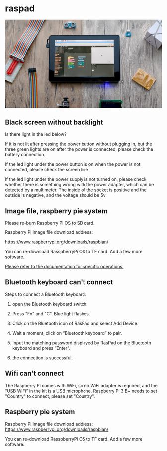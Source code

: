 # raspad
![img](../../img/raspoberrypi/raspad/22e1a003fab3c595ffac09a0109cacea_original.jpg)

## Black screen without backlight

Is there light in the led below?

If it is not lit after pressing the power button without plugging in, but the three green lights are on after the power is connected, please check the battery connection.


If the led light under the power button is on when the power is not connected, please check the screen line


If the led light under the power supply is not turned on, please check whether there is something wrong with the power adapter, which can be detected by a multimeter. The inside of the socket is positive and the outside is negative, and the voltage should be 5v

## Image file, raspberry pie system
Please re-burn Raspberry Pi OS to SD card.

Raspberry Pi image file download address:  

<a href="https://www.raspberrypi.org/downloads/raspbian/">https://www.raspberrypi.org/downloads/raspbian/</a>

You can re-download RasspberryPi OS to TF card.
Add a few more software.

<a href="../../img/raspoberrypi/raspad/Install the Raspberry Pi system.docx">Please refer to the documentation for specific operations.</a>

## Bluetooth keyboard can't connect

Steps to connect a Bluetooth keyboard:
1. open the Bluetooth keyboard switch.

2. Press "Fn" and "C". Blue light flashes.
   
3. Click on the Bluetooth icon of RasPad and select Add Device.
   
4. Wait a moment, click on “Bluetooth keyboard” to pair.
   
5. Input the matching password displayed by RasPad on the Bluetooth keyboard and press “Enter”.
   
6.  the connection is successful.

## Wifi can't connect
The Raspberry Pi comes with WiFi, so no WiFi adapter is required, and the “USB WiFi” in the kit is a USB microphone.
Raspberry Pi 3 B+ needs to set "Country" to connect, please set "Country".

## Raspberry pie system

Raspberry Pi image file download address:   
<a href="https://www.raspberrypi.org/downloads/raspbian/">https://www.raspberrypi.org/downloads/raspbian/</a>

You can re-download RasspberryPi OS to TF card.
Add a few more software.
